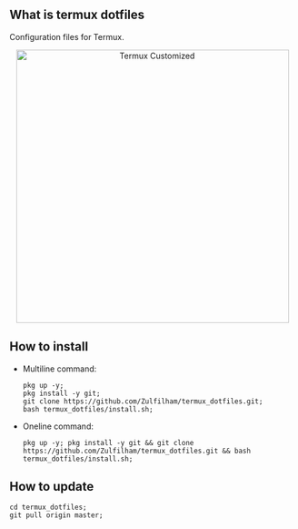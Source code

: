 ## What is termux dotfiles
Configuration files for Termux.

<p align="center">
   <img src="https://github.com/zulfilham/termux_dotfiles/blob/master/termux_customized.jpeg" width="480" title="Termux Customized" alt="Termux Customized">
</p>

## How to install
   - Multiline command:
      ```
      pkg up -y;
      pkg install -y git;
      git clone https://github.com/Zulfilham/termux_dotfiles.git;
      bash termux_dotfiles/install.sh;
      ```
      
   - Oneline command:
      ```
      pkg up -y; pkg install -y git && git clone https://github.com/Zulfilham/termux_dotfiles.git && bash termux_dotfiles/install.sh;
      ```

## How to update
   ```
   cd termux_dotfiles;
   git pull origin master;
   ```

